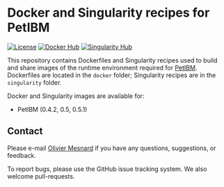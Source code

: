# Docker and Singularity recipes for PetIBM

[![License](https://img.shields.io/badge/License-BSD%203--Clause-blue.svg)](https://github.com/barbagroup/petibm-recipes/raw/master/LICENSE)
[![Docker Hub](https://img.shields.io/badge/hosted-docker--hub-informational.svg)](https://cloud.docker.com/u/barbagroup/repository/docker/barbagroup/petibm)
[![Singularity Hub](https://www.singularity-hub.org/static/img/hosted-singularity--hub-%23e32929.svg)](https://singularity-hub.org/collections/3692)

This repository contains Dockerfiles and Singularity recipes used to build and share images of the runtime environment required for [PetIBM](https://github.com/barbagroup/PetIBM).
Dockerfiles are located in the `docker` folder; Singularity recipes are in the `singularity` folder.

Docker and Singularity images are available for:

* PetIBM (0.4.2, 0.5, 0.5.1)

## Contact

Please e-mail [Olivier Mesnard](mailto:mesnardo@gwu.edu) if you have any questions, suggestions, or feedback.

To report bugs, please use the GitHub issue tracking system.
We also welcome pull-requests.
